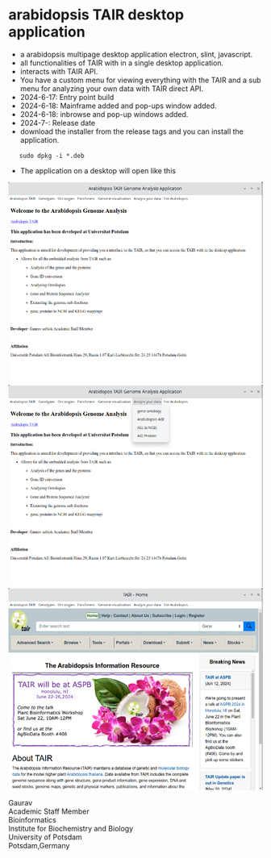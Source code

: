 # arabidopsis TAIR desktop application

- a arabidopsis multipage desktop application electron, slint, javascript.
- all functionalities of TAIR with in a single desktop application.
- interacts with TAIR API.
- You have a custom menu for viewing everything with the TAIR and a sub menu for analyzing your own data with TAIR direct API.
- 2024-6-17: Entry point build
- 2024-6-18: Mainframe added and pop-ups window added.
- 2024-6-18: inbrowse and pop-up windows added. 
- 2024-7-: Release date
- download the installer from the release tags and you can install the application.
```
   sudo dpkg -i *.deb
```
- The application on a desktop will open like this
<img src = "https://github.com/gauravcodepro/arabidopsis-tair-application/blob/main/appviews/appview1.png" height = 400>
<img src = "https://github.com/gauravcodepro/arabidopsis-tair-application/blob/main/appviews/appview2.png" height = 400>
<img src = "https://github.com/gauravcodepro/arabidopsis-tair-application/blob/main/appviews/appview3.png" height = 400>


Gaurav \
Academic Staff Member \
Bioinformatics \
Institute for Biochemistry and Biology \
University of Potsdam \
Potsdam,Germany

